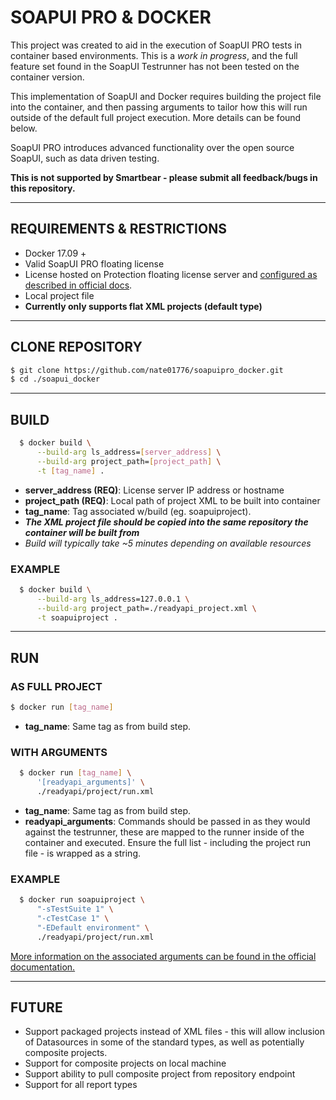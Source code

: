 # SOAPUI PRO & DOCKER
This project was created to aid in the execution of SoapUI PRO tests in container based environments. This is a *work in progress*, and the full feature set found in the SoapUI Testrunner has not been tested on the container version.

This implementation of SoapUI and Docker requires building the project file into the container, and then passing arguments to tailor how this will run outside of the default full project execution. More details can be found below.

SoapUI PRO introduces advanced functionality over the open source SoapUI, such as data driven testing.

**This is not supported by Smartbear - please submit all feedback/bugs in this repository.**

------
## REQUIREMENTS & RESTRICTIONS
- Docker 17.09 +
- Valid SoapUI PRO floating license
- License hosted on Protection floating license server and [configured as described in official docs](https://support.smartbear.com/readyapi/docs/general-info/licensing/activate/floating/configure-license-server.html).
- Local project file
- **Currently only supports flat XML projects (default type)**

------
## CLONE REPOSITORY
``` sh
$ git clone https://github.com/nate01776/soapuipro_docker.git
$ cd ./soapui_docker
```

------
## BUILD
``` sh
  $ docker build \
      --build-arg ls_address=[server_address] \
      --build-arg project_path=[project_path] \
      -t [tag_name] .
```

- **server_address (REQ)**: License server IP address or hostname
- **project_path (REQ)**: Local path of project XML to be built into container
- **tag_name**: Tag associated w/build (eg. soapuiproject).
- ***The XML project file should be copied into the same repository the container will be built from***
- *Build will typically take ~5 minutes depending on available resources*


### EXAMPLE
```sh
  $ docker build \
      --build-arg ls_address=127.0.0.1 \
      --build-arg project_path=./readyapi_project.xml \
      -t soapuiproject .
```

------
## RUN
### AS FULL PROJECT
```sh
$ docker run [tag_name]
```
- **tag_name**: Same tag as from build step.

### WITH ARGUMENTS
```sh
  $ docker run [tag_name] \
      '[readyapi_arguments]' \
      ./readyapi/project/run.xml
```
- **tag_name**: Same tag as from build step. 
- **readyapi_arguments**: Commands should be passed in as they would against the testrunner, these are mapped to the runner inside of the container and executed. Ensure the full list - including the project run file - is wrapped as a string.

### EXAMPLE
```sh
  $ docker run soapuiproject \
      "-sTestSuite 1" \
      "-cTestCase 1" \
      "-EDefault environment" \
      ./readyapi/project/run.xml
```
[More information on the associated arguments can be found in the official documentation.](https://support.smartbear.com/readyapi/docs/soapui/running/automating/cli.html)

------

## FUTURE
- Support packaged projects instead of XML files - this will allow inclusion of Datasources in some of the standard types, as well as potentially composite projects.
- Support for composite projects on local machine
- Support ability to pull composite project from repository endpoint
- Support for all report types
